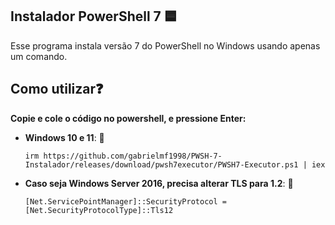 ## Instalador PowerShell 7 🟦

Esse programa instala versão 7 do PowerShell no Windows usando apenas um comando.

## Como utilizar❓
**Copie e cole o código no powershell, e pressione Enter:**  
   - **Windows 10 e 11**: 🚀
     ```
     irm https://github.com/gabrielmf1998/PWSH-7-Instalador/releases/download/pwsh7executor/PWSH7-Executor.ps1 | iex
     ```
   - **Caso seja Windows Server 2016, precisa alterar TLS para 1.2**: 🚀
     ```
     [Net.ServicePointManager]::SecurityProtocol = [Net.SecurityProtocolType]::Tls12
     ```
